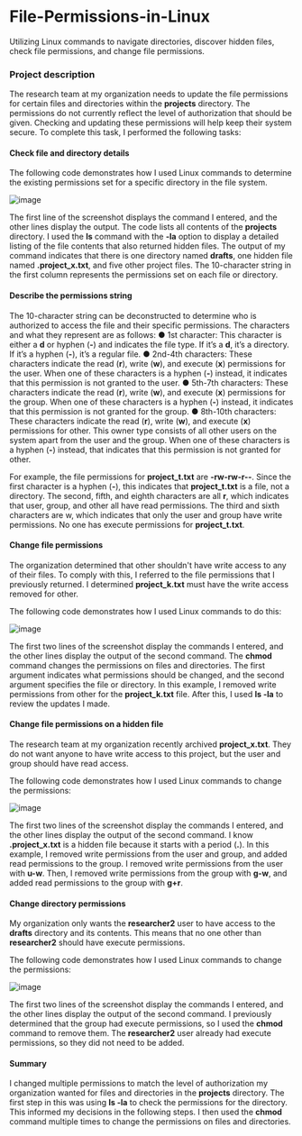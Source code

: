 # File-Permissions-in-Linux
Utilizing Linux commands to navigate directories, discover hidden files, check file permissions, and change file permissions.

### Project description
The research team at my organization needs to update the file permissions for certain files and directories within the **projects**  directory. The permissions do not currently reflect the level of authorization that should be given. Checking and updating these permissions will help keep their system secure. To complete this task, I performed the following tasks:

#### Check file and directory details
The following code demonstrates how I used Linux commands to determine the existing permissions set for a specific directory in the file system.

![image](https://github.com/user-attachments/assets/2f9273f8-8f34-4343-8bcb-34ffe998810b)

The first line of the screenshot displays the command I entered, and the other lines display the output. The code lists all contents of the **projects** directory. I used the **ls** command with the **-la** option to display a detailed listing of the file contents that also returned hidden files. The output of my command indicates that there is one directory named **drafts**, one hidden file named **.project_x.txt**, and five other project files. The 10-character string in the first column represents the permissions set on each file or directory.

#### Describe the permissions string
The 10-character string can be deconstructed to determine who is authorized to access the file and their specific permissions. The characters and what they represent are as follows:
●	1st character: This character is either a **d** or hyphen (**-**) and indicates the file type. If it’s a **d**, it’s a directory. If it’s a hyphen (**-**), it’s a regular file.
●	2nd-4th characters: These characters indicate the read (**r**), write (**w**), and execute (**x**) permissions for the user. When one of these characters is a hyphen (**-**) instead, it indicates that this permission is not granted to the user.
●	5th-7th characters: These characters indicate the read (**r**), write (**w**), and execute (**x**) permissions for the group. When one of these characters is a hyphen (**-**) instead, it indicates that this permission is not granted for the group.
●	8th-10th characters: These characters indicate the read (**r**), write (**w**), and execute (**x**) permissions for other. This owner type consists of all other users on the system apart from the user and the group. When one of these characters is a hyphen (**-**) instead, that indicates that this permission is not granted for other.

For example, the file permissions for **project_t.txt** are **-rw-rw-r--**. Since the first character is a hyphen (**-**), this indicates that **project_t.txt** is a file, not a directory. The second, fifth, and eighth characters are all **r**, which indicates that user, group, and other all have read permissions. The third and sixth characters are w, which indicates that only the user and group have write permissions. No one has execute permissions for **project_t.txt**.

#### Change file permissions
The organization determined that other shouldn't have write access to any of their files. To comply with this, I referred to the file permissions that I previously returned. I determined **project_k.txt** must have the write access removed for other.

The following code demonstrates how I used Linux commands to do this:

![image](https://github.com/user-attachments/assets/d125d3f4-b254-469e-8312-dda21ff051d6)

The first two lines of the screenshot display the commands I entered, and the other lines display the output of the second command. The **chmod** command changes the permissions on files and directories. The first argument indicates what permissions should be changed, and the second argument specifies the file or directory. In this example, I removed write permissions from other for the **project_k.txt** file. After this, I used **ls -la** to review the updates I made.

#### Change file permissions on a hidden file
The research team at my organization recently archived **project_x.txt**. They do not want anyone to have write access to this project, but the user and group should have read access. 

The following code demonstrates how I used Linux commands to change the permissions:

![image](https://github.com/user-attachments/assets/1019fac0-4347-42df-aede-b9fff22469b4)

The first two lines of the screenshot display the commands I entered, and the other lines display the output of the second command. I know **.project_x.txt** is a hidden file because it starts with a period (**.**). In this example, I removed write permissions from the user and group, and added read permissions to the group. I removed write permissions from the user with **u-w**. Then, I removed write permissions from the group with **g-w**, and added read permissions to the group with **g+r**. 

#### Change directory permissions
My organization only wants the **researcher2** user to have access to the **drafts** directory and its contents. This means that no one other than **researcher2** should have execute permissions.

The following code demonstrates how I used Linux commands to change the permissions:

![image](https://github.com/user-attachments/assets/a9d2b450-6c7d-49a3-ba62-a03f2d4b03e5)

The first two lines of the screenshot display the commands I entered, and the other lines display the output of the second command. I previously determined that the group had execute permissions, so I used the **chmod** command to remove them. The **researcher2** user already had execute permissions, so they did not need to be added.

#### Summary
I changed multiple permissions to match the level of authorization my organization wanted for files and directories in the **projects** directory. The first step in this was using **ls -la** to check the permissions for the directory. This informed my decisions in the following steps. I then used the **chmod** command multiple times to change the permissions on files and directories.
